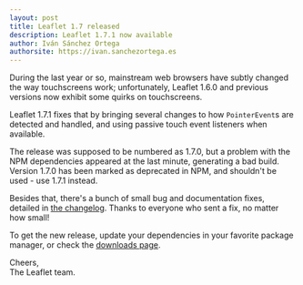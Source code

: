```yaml
---
layout: post
title: Leaflet 1.7 released
description: Leaflet 1.7.1 now available
author: Iván Sánchez Ortega
authorsite: https://ivan.sanchezortega.es
---
```


During the last year or so, mainstream web browsers have subtly changed the way touchscreens work; unfortunately, Leaflet 1.6.0 and previous versions now exhibit some quirks on touchscreens.

Leaflet 1.7.1 fixes that by bringing several changes to how `PointerEvent`s are detected and handled, and using passive touch event listeners when available.

The release was supposed to be numbered as 1.7.0, but a problem with the NPM dependencies appeared at the last minute, generating a bad build. Version 1.7.0 has been marked as deprecated in NPM, and shouldn't be used - use 1.7.1 instead.

Besides that, there's a bunch of small bug and documentation fixes, detailed in [the changelog](https://github.com/Leaflet/Leaflet/blob/master/CHANGELOG.md). Thanks to everyone who sent a fix, no matter how small!

To get the new release, update your dependencies in your favorite package manager, or check the [downloads page](https://leafletjs.com/download.html).

Cheers,<br>
The Leaflet team.
